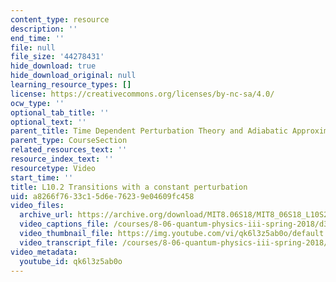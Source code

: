 ```yaml
---
content_type: resource
description: ''
end_time: ''
file: null
file_size: '44278431'
hide_download: true
hide_download_original: null
learning_resource_types: []
license: https://creativecommons.org/licenses/by-nc-sa/4.0/
ocw_type: ''
optional_tab_title: ''
optional_text: ''
parent_title: Time Dependent Perturbation Theory and Adiabatic Approximation
parent_type: CourseSection
related_resources_text: ''
resource_index_text: ''
resourcetype: Video
start_time: ''
title: L10.2 Transitions with a constant perturbation
uid: a8266f76-33c1-5d6e-7623-9e04609fc458
video_files:
  archive_url: https://archive.org/download/MIT8.06S18/MIT8_06S18_L10S2_300k.mp4
  video_captions_file: /courses/8-06-quantum-physics-iii-spring-2018/d35cf203f5325f68a99bed98933cd470_qk6l3z5ab0o.vtt
  video_thumbnail_file: https://img.youtube.com/vi/qk6l3z5ab0o/default.jpg
  video_transcript_file: /courses/8-06-quantum-physics-iii-spring-2018/5ef932c89185beaa6a220720ea66dd36_qk6l3z5ab0o.pdf
video_metadata:
  youtube_id: qk6l3z5ab0o
---
```

